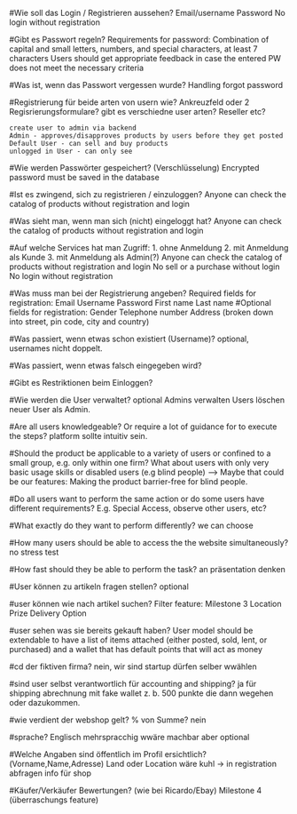 

#Wie soll das Login / Registrieren aussehen?
	Email/username
	Password
	No login without registration

#Gibt es Passwort regeln?
	Requirements for password:
	Combination of capital and small letters, numbers, and special characters, at least 7 characters
	Users should get appropriate feedback in case the entered PW does not meet the necessary criteria

#Was ist, wenn das Passwort vergessen wurde?
	Handling forgot password

#Registrierung für beide arten von usern wie? Ankreuzfeld oder 2 Regisrierungsformulare?
gibt es verschiedne user arten? Reseller etc?

	create user to admin via backend
	Admin - approves/disapproves products by users before they get posted
	Default User - can sell and buy products
	unlogged in User - can only see

#Wie werden Passwörter gespeichert? (Verschlüsselung)
	Encrypted password must be saved in the database 

#Ist es zwingend, sich zu registrieren / einzuloggen?
	Anyone can check the catalog of products without registration and login

#Was sieht man, wenn man sich (nicht) eingeloggt hat?
	Anyone can check the catalog of products without registration and login

#Auf welche Services hat man Zugriff: 1. ohne Anmeldung
                     2. mit Anmeldung als Kunde
                     3. mit Anmeldung als Admin(?)
    Anyone can check the catalog of products without registration and login
	No sell or a purchase without login
	No login without registration

#Was muss man bei der Registrierung angeben?
Required fields for registration:
	Email
	Username
	Password
	First name
	Last name
	#Optional fields for registration:
	Gender
	Telephone number
	Address (broken down into street, pin code, city and country)

#Was passiert, wenn etwas schon existiert (Username)?
	optional, usernames nicht doppelt.

#Was passiert, wenn etwas falsch eingegeben wird?

#Gibt es Restriktionen beim Einloggen?


#Wie werden die User verwaltet?
optional Admins verwalten Users löschen neuer User als Admin. 

#Are all users knowledgeable? Or require a lot of guidance for to execute the steps?
	platform sollte intuitiv sein. 


#Should the product be applicable to a variety of users or confined to a small group, e.g. only within one firm?
What about users with only very basic usage skills or disabled users (e.g blind people) --> Maybe that could be our features: Making the product barrier-free for blind people.


#Do all users want to perform the same action or do some users have different requirements?
	E.g. Special Access, observe other users, etc?

#What exactly do they want to perform differently?
	we can choose


#How many users should be able to access the the website simultaneously? 
	no stress test

#How fast should they be able to perform the task?
	an präsentation denken

#User können zu artikeln fragen stellen?
	optional 

#user können wie nach artikel suchen?
	Filter feature: Milestone 3 Location Prize Delivery Option	

#user sehen was sie bereits gekauft haben?
	User model should be extendable to have a list of items attached (either posted, sold, lent, or purchased) and a wallet that has default points that will act as money

#cd der fiktiven firma?
	nein, wir sind startup dürfen selber wwählen

#sind user selbst verantwortlich für accounting and shipping?
	ja für shipping
	abrechnung mit fake wallet z. b. 500 punkte die dann wegehen oder dazukommen. 

#wie verdient der webshop gelt? % von Summe?
	nein

#sprache? 
	Englisch
	mehrspracchig wwäre machbar aber optional

#Welche Angaben sind öffentlich im Profil ersichtlich?(Vorname,Name,Adresse)
	Land oder Location wäre kuhl -> in registration abfragen
	info für shop

#Käufer/Verkäufer Bewertungen? (wie bei Ricardo/Ebay)
	Milestone 4 (überraschungs feature)



